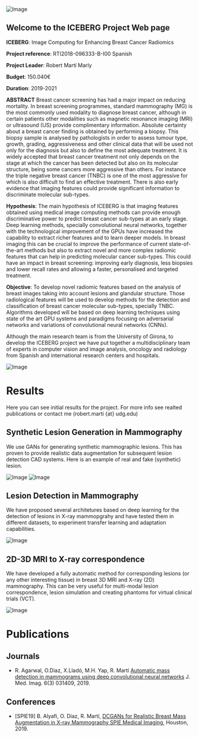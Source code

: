 
![Image](iceberg_logo.png)

## Welcome to the ICEBERG Project Web page

**ICEBERG**: Image Computing for Enhancing Breast Cancer Radiomics

**Project reference**: RTI2018-096333-B-I00 Spanish 

**Project Leader**: Robert Martí Marly

**Budget**: 150.040€

**Duration**: 2019-2021

**ABSTRACT**
Breast cancer screening has had a major impact on reducing mortality. In breast screening programmes, standard mammography (MG) is the most commonly used modality to diagnose breast cancer, although in certain patients other modalities such as magnetic resonance imaging (MRI) or ultrasound (US) provide complimentary information.
Absolute certainty about a breast cancer finding is obtained by performing a biopsy. This biopsy sample is analysed by pathologists in order to assess tumour type, growth, grading, aggressiveness and other clinical data that will be used not only for the diagnosis but also to define the most adequate treatment.
It is widely accepted that breast cancer treatment not only depends on the stage at which the cancer has been detected but also on its molecular structure, being some cancers more aggressive than others. For instance the triple negative breast cancer (TNBC) is one of the most aggressive for which is also difficult to find an effective treatment. There is also early evidence that imaging features could provide significant information to discriminate molecular sub-types.

**Hypothesis**:
The main hypothesis of ICEBERG is that imaging features obtained using medical image computing methods can provide enough discriminative power to predict breast cancer sub-types at an early stage. Deep learning methods, specially convolutional neural networks, together with the technological improvement of the GPUs have increased the capability to extract richer features and to learn deeper models. In breast imaging this can be crucial to improve the performance of current state-of-the-art methods but also to extract novel and more complex radiomic features that can help in predicting molecular cancer sub-types. This could have an impact in breast screening: improving early diagnosis, less biopsies and lower recall rates and allowing a faster, personalised and targeted treatment.


**Objective**:
To develop novel radiomic features based on the analysis of breast images taking into account lesions and glandular structure. Those radiological features will be used to develop methods for the detection and classification of breast cancer molecular sub-types, specially TNBC. Algorithms developed will be based on deep learning techniques using state of the art GPU systems and paradigms focusing on adversarial networks and variations of convolutional neural networks (CNNs).

Although the main research team is from the University of Girona, to develop the ICEBERG project we have put together a multidisciplinary team of experts in computer vision and image analysis, oncology and radiology from Spanish and international research centers and hospitals.

![Image](iceberg_idea.png)


# Results
Here you can see initial results for the project. For more info see realted publications or contact me (robert.marti {at} udg.edu)

## Synthetic Lesion Generation in Mammography
We use GANs for generating synthetic mammographic lesions. This has proven to provide realistic data augmentation for subsequent lesion detection CAD systems. Here is an example of real and fake (synthetic) lesion.

![Image](real.png)
![Image](fake.png)

## Lesion Detection in Mammography
We have proposed several architetures based on deep learning for the detection of lesions in X-ray mammopgrahy and have tested them in different datasets, to experiment transfer learning and adaptation capabilities. 

![Image](detection.png)

## 2D-3D MRI to X-ray correspondence
We have developed a fully automatic method for corresponding lesions (or any other interesting tissue) in breast 3D MRI and X-ray (2D) mammography. This can be very useful for multi-modal lesion correspondence, lesion simulation and creating phantoms for virtual clinical trials (VCT).  

![Image](2d_3d.png)

# Publications

## Journals
- R. Agarwal, O.Diaz, X.Lladó, M.H. Yap, R. Martí [Automatic mass detection in mammograms using deep convolutional neural networks](https://doi.org/10.1117/1.JMI.6.3.031409) J. Med. Imag. 6(3) 031409, 2019.
 
## Conferences
- [SPIE19] B. Alyafi, O. Díaz, R. Martí, [DCGANs for Realistic Breast Mass Augmentation in X-ray Mammography SPIE Medical Imaging](https://arxiv.org/pdf/1909.02062.pdf), Houston, 2019.

